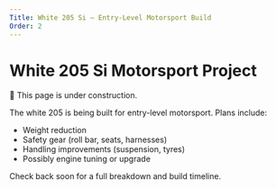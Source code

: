 ```yaml
---
Title: White 205 Si — Entry-Level Motorsport Build
Order: 2
---
```


# White 205 Si Motorsport Project

🚧 This page is under construction.

The white 205 is being built for entry-level motorsport. Plans include:
- Weight reduction
- Safety gear (roll bar, seats, harnesses)
- Handling improvements (suspension, tyres)
- Possibly engine tuning or upgrade

Check back soon for a full breakdown and build timeline.
